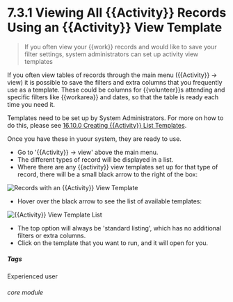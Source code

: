 # 7.3.1 Viewing All {{Activity}} Records Using an {{Activity}} View Template

> If you often view your {{work}} records and would like to save your filter settings, system administrators can set up activity view templates

If you often view tables of records through the main menu ({{Activity}} -> view) it is possible to save the filters and extra columns that you frequently use as a template. These could be columns for {{volunteer}}s attending and specific filters like {{workarea}} and dates, so that the table is ready each time you need it. 

Templates need to be set up by System Administrators. For more on how to do this, please see [16.10.0 Creating {{Activity}} List Templates](/help/index/p/16.10.0).

Once you have these in yuour system, they are ready to use.
- Go to '{{Activity}} -> view' above the main menu. 
- The different types of record will be displayed in a list.
- Where there are any {{activity}} view templates set up for that type of record, there will be a small black arrow to the right of the box:

![Records with an {{Activity}} View Template](7.3.1a.png)

- Hover over the black arrow to see the list of available templates:

![{{Activity}} View Template List](7.3.1b.png)

- The top option will always be 'standard listing', which has no additional filters or extra columns.
- Click on the template that you want to run, and it will open for you.


##### Tags
Experienced user

###### core module
